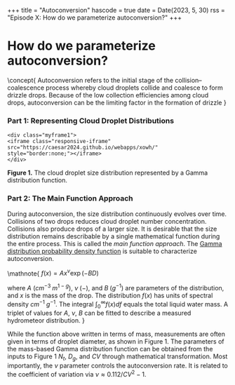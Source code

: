 +++
title = "Autoconversion"
hascode = true
date = Date(2023, 5, 30)
rss = "Episode X: How do we parameterize autoconversion?"
+++

# How do we parameterize autoconversion? 

\concept{
    Autoconversion refers to the initial stage of the collision–coalescence process whereby cloud droplets collide and coalesce to form drizzle drops. Because of the low collection efficiencies among cloud drops, autoconversion can be the limiting factor in the formation of drizzle
}


### Part 1: Representing Cloud Droplet Distributions

~~~
<div class="myframe1">
<iframe class="responsive-iframe" src="https://caesar2024.github.io/webapps/xowh/"   style="border:none;"></iframe>
</div>
~~~
**Figure 1.** The cloud droplet size distribution represented by a Gamma distribution function.



### Part 2: The Main Function Approach

During autoconversion, the size distribution continuously evolves over time. Collisions of two drops reduces cloud droplet number concentration. Collisions also produce drops of a larger size. It is desirable that the size distribution remains describable by a single mathematical function during the entire process. This is called the *main function approach*. The [Gamma distribution probability density function](https://en.wikipedia.org/wiki/Gamma_distribution)  is suitable to characterize autoconversion. 


\mathnote{
$f(x) = A x^\nu \exp(-B D)$

where $A$ ($cm^{-3}\; m^{1-g}$), $\nu\; (-)$, and $B\;(g^{-1})$ are parameters of the distribution, and $x$ is the mass of the drop. The distribution $f(x)$ has units of spectral density $cm^{-1}\;g^{-1}$. The integral $\int_0^\infty f(x)df$ equals the total liquid water mass. A triplet of values for $A$, $\nu$, $B$ can be fitted to describe a measured hydrometeor distribution.
}

While the function above written in terms of mass, measurements are often given in terms of droplet diameter, as shown in Figure 1. The parameters of the mass-based Gamma distribution function can be obtained from the inputs to Figure 1 $N_t$, $D_g$, and $CV$ through mathematical transformation. Most importantly, the $\nu$ parameter controls the autoconversion rate. It is related to the coefficient of variation via $\nu \approx 0.112/CV^2 - 1$.
